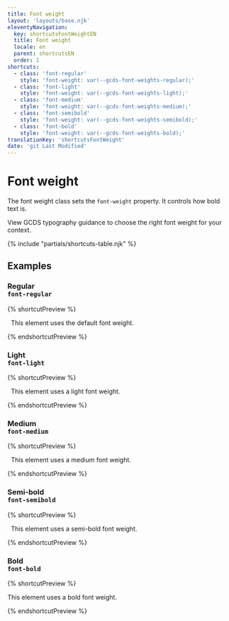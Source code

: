 ```yaml
---
title: Font weight
layout: 'layouts/base.njk'
eleventyNavigation:
  key: shortcutsFontWeightEN
  title: Font weight
  locale: en
  parent: shortcutsEN
  order: 1
shortcuts:
  - class: 'font-regular'
    style: 'font-weight: var(--gcds-font-weights-regular);'
  - class: 'font-light'
    style: 'font-weight: var(--gcds-font-weights-light);'
  - class: 'font-medium'
    style: 'font-weight: var(--gcds-font-weights-medium);'
  - class: 'font-semibold'
    style: 'font-weight: var(--gcds-font-weights-semibold);'
  - class: 'font-bold'
    style: 'font-weight: var(--gcds-font-weights-bold);'
translationKey: 'shortcutsFontWeight'
date: 'git Last Modified'
---
```


# Font weight

The font weight class sets the `font-weight` property. It controls how bold text is.

<gcds-notice type="warning" notice-title-tag="h2" notice-title="Use with caution">
  <gcds-text><gcds-link href="{{ links.typographyFontWeight }}">View GCDS typography guidance</gcds-link> to choose the right font weight for your context.</gcds-text>
</gcds-notice>

{% include "partials/shortcuts-table.njk" %}

## Examples

### Regular<br/>`font-regular`

{% shortcutPreview %}

<p class="font-regular">
  This element uses the default font weight.
</p>
{% endshortcutPreview %}

### Light<br/>`font-light`

{% shortcutPreview %}

<p class="font-light">
  This element uses a light font weight.
</p>
{% endshortcutPreview %}

### Medium<br/>`font-medium`

{% shortcutPreview %}

<p class="font-medium">
  This element uses a medium font weight.
</p>
{% endshortcutPreview %}

### Semi-bold<br/>`font-semibold`

{% shortcutPreview %}

<p class="font-semibold">
  This element uses a semi-bold font weight.
</p>
{% endshortcutPreview %}

### Bold<br/>`font-bold`

{% shortcutPreview %}

<p>This element uses a <span class="font-bold"> bold</span> font weight.</p>
{% endshortcutPreview %}
